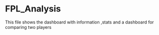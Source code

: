 # FPL_Analysis
This file shows the dashboard with information ,stats and a dashboard for comparing two players
